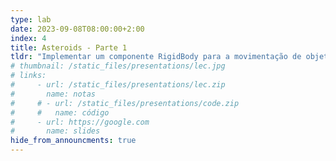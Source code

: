 ```yaml
---
type: lab
date: 2023-09-08T08:00:00+2:00
index: 4
title: Asteroids - Parte 1
tldr: "Implementar um componente RigidBody para a movimentação de objetos rígidos."
# thumbnail: /static_files/presentations/lec.jpg
# links: 
#     - url: /static_files/presentations/lec.zip
#       name: notas
#     # - url: /static_files/presentations/code.zip
#     #   name: código
#     - url: https://google.com
#       name: slides
hide_from_announcments: true
---
```

<!-- **Leituras Sugeridas:**
- [Leitura 1](http://example.com)
- [Leitura 2](http://example.com) -->
